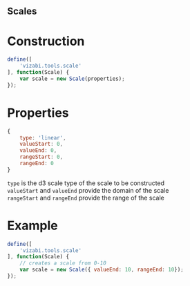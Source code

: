Scales
------

# Construction

```javascript
define([
    'vizabi.tools.scale'
], function(Scale) {
    var scale = new Scale(properties);
});
```

# Properties

```javascript
{
    type: 'linear',
    valueStart: 0,
    valueEnd: 0,
    rangeStart: 0,
    rangeEnd: 0
}
```

`type` is the d3 scale type of the scale to be constructed  
`valueStart` and `valueEnd` provide the domain of the scale  
`rangeStart` and `rangeEnd` provide the range of the scale  

# Example
```javascript
define([
    'vizabi.tools.scale'
], function(Scale) {
    // creates a scale from 0-10
    var scale = new Scale({ valueEnd: 10, rangeEnd: 10});
});
```
